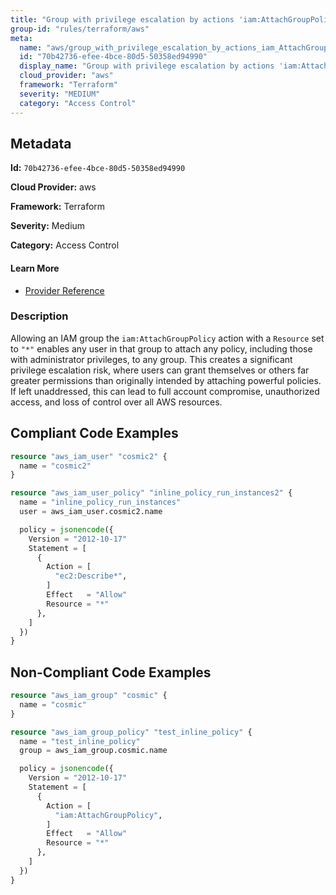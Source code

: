 ```yaml
---
title: "Group with privilege escalation by actions 'iam:AttachGroupPolicy'"
group-id: "rules/terraform/aws"
meta:
  name: "aws/group_with_privilege_escalation_by_actions_iam_AttachGroupPolicy"
  id: "70b42736-efee-4bce-80d5-50358ed94990"
  display_name: "Group with privilege escalation by actions 'iam:AttachGroupPolicy'"
  cloud_provider: "aws"
  framework: "Terraform"
  severity: "MEDIUM"
  category: "Access Control"
---
```

## Metadata

**Id:** `70b42736-efee-4bce-80d5-50358ed94990`

**Cloud Provider:** aws

**Framework:** Terraform

**Severity:** Medium

**Category:** Access Control

#### Learn More

 - [Provider Reference](https://registry.terraform.io/providers/hashicorp/aws/latest/docs/resources/iam_group_policy#policy)

### Description

 Allowing an IAM group the `iam:AttachGroupPolicy` action with a `Resource` set to `"*"` enables any user in that group to attach any policy, including those with administrator privileges, to any group. This creates a significant privilege escalation risk, where users can grant themselves or others far greater permissions than originally intended by attaching powerful policies. If left unaddressed, this can lead to full account compromise, unauthorized access, and loss of control over all AWS resources.


## Compliant Code Examples
```terraform
resource "aws_iam_user" "cosmic2" {
  name = "cosmic2"
}

resource "aws_iam_user_policy" "inline_policy_run_instances2" {
  name = "inline_policy_run_instances"
  user = aws_iam_user.cosmic2.name

  policy = jsonencode({
    Version = "2012-10-17"
    Statement = [
      {
        Action = [
          "ec2:Describe*",
        ]
        Effect   = "Allow"
        Resource = "*"
      },
    ]
  })
}

```
## Non-Compliant Code Examples
```terraform
resource "aws_iam_group" "cosmic" {
  name = "cosmic"
}

resource "aws_iam_group_policy" "test_inline_policy" {
  name = "test_inline_policy"
  group = aws_iam_group.cosmic.name

  policy = jsonencode({
    Version = "2012-10-17"
    Statement = [
      {
        Action = [
          "iam:AttachGroupPolicy",
        ]
        Effect   = "Allow"
        Resource = "*"
      },
    ]
  })
}



```